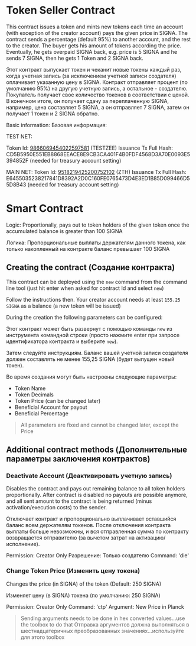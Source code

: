 # Token Seller Contract
This contract issues a token and mints new tokens each time an account (with exception of the creator account) pays the given price in SIGNA.
The contract sends a percentage (default 95%) to another account, and the rest to the creator. The buyer gets his amount of tokens according the price.
Eventually, he gets overpaid SIGNA back, e.g. price is 5 SIGNA and he sends 7 SIGNA, then he gets 1 Token and 2 SIGNA back.

Этот контракт выпускает токен и чеканит новые токены каждый раз, когда учетная запись (за исключением учетной записи создателя) оплачивает указанную цену в SIGNA.
Контракт отправляет процент (по умолчанию 95%) на другую учетную запись, а остальное - создателю. Покупатель получает свое количество токенов в соответствии с ценой.
В конечном итоге, он получает сдачу за переплаченную SIGNA, например, цена составляет 5 SIGNA, а он отправляет 7 SIGNA, затем он получает 1 токен и 2 SIGNA обратно.

Basic information:
Базовая информация:


TEST NET:

Token Id: [9866069454022597581](https://chain.signum.network/tx/9866069454022597581) (TESTZEE)
Issuance Tx Full Hash: CD5B5950E551EB8868EEACE8E9CB3CA401F4B0FDF4568D3A70E0093E5394852F (needed for treasury account setting)


MAIN NET:
Token Id: [9518219425200752102](https://chain.signum.network/tx/9518219425200752102) (ZTH)
Issuance Tx Full Hash: E6455035238217841D8392A2D0C160FE0765473D4E3ED1B85D099466D55D8B43 (needed for treasury account setting)


# Smart Contract

Logic: Proportionally, pays out to token holders of the given token once the accumulated balance is greater than 100 SIGNA

Логика: Пропорциональные выплаты держателям данного токена, как только накопленный на контракте баланс превышает 100 SIGNA

## Creating the contract (Создание контракта)

This contract can be deployed using the `new` command from the command line tool (just hit enter when asked for contract Id and select `new`)

Follow the instructions then. Your creator account needs at least `155.25 SIGNA` as a balance (a new token will be issued)

During the creation the following parameters can be configured:

Этот контракт может быть развернут с помощью команды `new` из инструмента командной строки (просто нажмите enter при запросе идентификатора контракта и выберите `new`).

Затем следуйте инструкциям. Баланс вашей учетной записи создателя должен составлять не менее 155,25 SIGNA (будет выпущен новый токен).

Во время создания могут быть настроены следующие параметры:

- Token Name
- Token Decimals
- Token Price (can be changed later)
- Beneficial Account for payout
- Beneficial Percentage

> All parameters are fixed and cannot be changed later, except the Price

## Additional contract methods (Дополнительные параметры заключения контрактов)

### Deactivate Account (Деактивировать учетную запись)

Disables the contract and pays out remaining balance to all token holders proportionally.
After contract is disabled no payouts are possible anymore, and all sent amount to the contract is being returned (minus activation/execution costs) to the sender.

Отключает контракт и пропорционально выплачивает оставшийся баланс всем держателям токенов.
После отключения контракта выплаты больше невозможны, и вся отправленная сумма по контракту возвращается отправителю (за вычетом затрат на активацию/исполнение).

Permission: Creator Only
Разрешение: Только создателю
Command: 'die'

### Change Token Price (Изменить цену токена)

Changes the price (in SIGNA) of the token (Default: 250 SIGNA)

Изменяет цену (в SIGNA) токена (по умолчанию: 250 SIGNA)

Permission: Creator Only
Command: 'ctp'
Argument: New Price in Planck 

> Sending arguments needs to be done in hex converted values...use the toolbox to do that
> Отправка аргументов должна выполняться в шестнадцатеричных преобразованных значениях...используйте для этого toolbox
